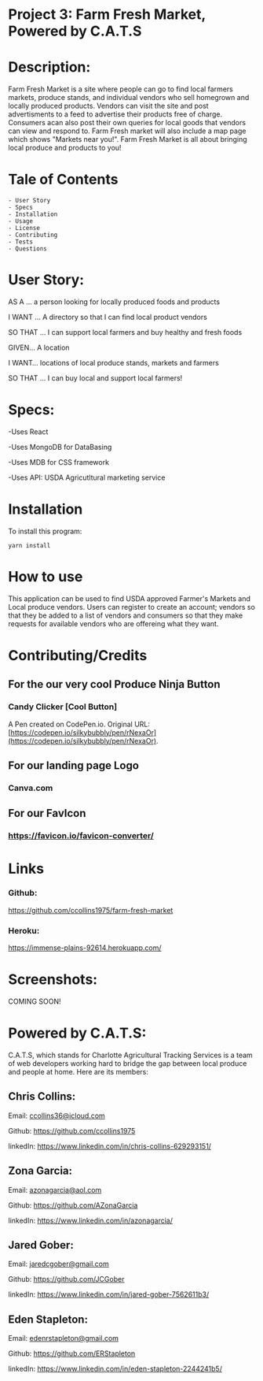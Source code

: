 # Project 3: Farm Fresh Market, Powered by C.A.T.S

# Description:
Farm Fresh Market is a site where people can go to find local farmers markets, produce stands, and individual vendors who sell homegrown and locally produced products. Vendors can visit the site and post advertisments to a feed to advertise their products free of charge. Consumers acan also post their own queries for local goods that vendors can view and respond to. Farm Fresh market will also include a map page which shows "Markets near you!". Farm Fresh Market is all about bringing local produce and products to you!


# Tale of Contents

    - User Story
    - Specs
    - Installation
    - Usage
    - License
    - Contributing
    - Tests
    - Questions


# User Story:

AS A … a person looking for locally produced foods and products
  
I WANT … A directory so that I can find local product vendors
  
SO THAT … I can support local farmers and buy healthy and fresh foods



  
GIVEN… A location 
  
I WANT… locations of local produce stands, markets and farmers
  
SO THAT … I can buy local and support local farmers!


# Specs:
-Uses React
  
-Uses MongoDB for DataBasing
  
-Uses MDB for CSS framework
  
-Uses API: USDA Agricutltural marketing service



# Installation
To install this program:

    yarn install

# How to use
This application can be used to find USDA approved Farmer's Markets and Local produce vendors. Users can register to create an account; vendors so that they be added to a list of vendors and consumers so that they make requests for available vendors who are offereing what they want.

# Contributing/Credits


## For the our very cool Produce Ninja Button
### Candy Clicker [Cool Button]

A Pen created on CodePen.io. Original URL: [https://codepen.io/silkybubbly/pen/rNexaOr](https://codepen.io/silkybubbly/pen/rNexaOr).

## For our landing page Logo
### Canva.com

## For our FavIcon
### https://favicon.io/favicon-converter/



# Links

### Github:
https://github.com/ccollins1975/farm-fresh-market


### Heroku:
https://immense-plains-92614.herokuapp.com/


# Screenshots:

COMING SOON!


# Powered by C.A.T.S:
C.A.T.S, which stands for Charlotte Agricultural Tracking Services is a team of web developers working hard to bridge the gap between local produce and people at home. Here are its members:


## Chris Collins:
Email: ccollins36@icloud.com
  
Github: https://github.com/ccollins1975

linkedIn: https://www.linkedin.com/in/chris-collins-629293151/

## Zona Garcia:
Email: azonagarcia@aol.com
  
Github: https://github.com/AZonaGarcia

linkedIn: https://www.linkedin.com/in/azonagarcia/

## Jared Gober:
Email: jaredcgober@gmail.com
   
Github: https://github.com/JCGober

linkedIn: https://www.linkedin.com/in/jared-gober-7562611b3/

## Eden Stapleton:
Email: edenrstapleton@gmail.com
  
Github: https://github.com/ERStapleton

linkedIn: https://www.linkedin.com/in/eden-stapleton-2244241b5/

 